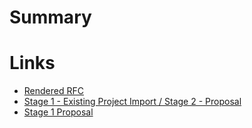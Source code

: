 <!--
**Warning**
**This template is reserved for approved proposals and StudioCMS maintainers only.**
You are probably looking to [**start a discussion**](https://github.com/withstudiocms/roadmap/discussions/new)!

Community members who would like to propose an idea or feature should begin
by creating a GitHub Discussion. See the repo [`README.md`](https://github.com/withstudiocms/roadmap#readme) for more info.
-->

# Summary

<!-- Short summary on what problem this RFC solves, and concise example usage of the feature -->

# Links
- [Rendered RFC](https://github.com/<USERNAME>/roadmap/blob/<BRANCH>/proposals/<FILENAME>.md)
- [Stage 1 - Existing Project Import / Stage 2 - Proposal](https://github.com/withstudiocms/roadmap/issues/<ID>)
  <!-- REQUIRED: If your not importing an existing project from an external repo -->
- [Stage 1 Proposal](https://github.com/withstudiocms/roadmap/discussions/<ID>)
